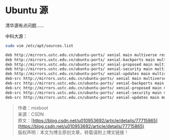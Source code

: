 # Ubuntu 源

清华源有点问题……

中科大源：
``` bash
sudo vim /etc/apt/sources.list

deb http://mirrors.ustc.edu.cn/ubuntu-ports/ xenial main multiverse restricted universe
deb http://mirrors.ustc.edu.cn/ubuntu-ports/ xenial-backports main multiverse restricted universe
deb http://mirrors.ustc.edu.cn/ubuntu-ports/ xenial-proposed main multiverse restricted universe
deb http://mirrors.ustc.edu.cn/ubuntu-ports/ xenial-security main multiverse restricted universe
deb http://mirrors.ustc.edu.cn/ubuntu-ports/ xenial-updates main multiverse restricted universe
deb-src http://mirrors.ustc.edu.cn/ubuntu-ports/ xenial main multiverse restricted universe
deb-src http://mirrors.ustc.edu.cn/ubuntu-ports/ xenial-backports main multiverse restricted universe
deb-src http://mirrors.ustc.edu.cn/ubuntu-ports/ xenial-proposed main multiverse restricted universe
deb-src http://mirrors.ustc.edu.cn/ubuntu-ports/ xenial-security main multiverse restricted universe
deb-src http://mirrors.ustc.edu.cn/ubuntu-ports/ xenial-updates main multiverse restricted universe
```

> 作者：mixboot<br>
> 来源：CSDN<br>
> 原文：[https://blog.csdn.net/u010953692/article/details/77715865](https://blog.csdn.net/u010953692/article/details/77715865)<br>
> 版权声明：本文为博主原创文章，转载请附上博文链接！
